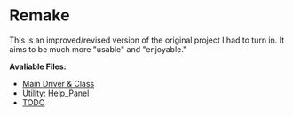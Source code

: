 # Remake
This is an improved/revised version of the original project I had to turn in. It aims to be much more "usable" and "enjoyable."

**Avaliable Files:**
- [Main Driver & Class](https://github.com/exoad/ClickGame/blob/master/Remake/ControllerR.java)
- [Utility: Help_Panel](https://github.com/exoad/ClickGame/tree/master/Remake/Extra)
- [TODO](https://github.com/exoad/ClickGame/blob/master/Others/TODO)

